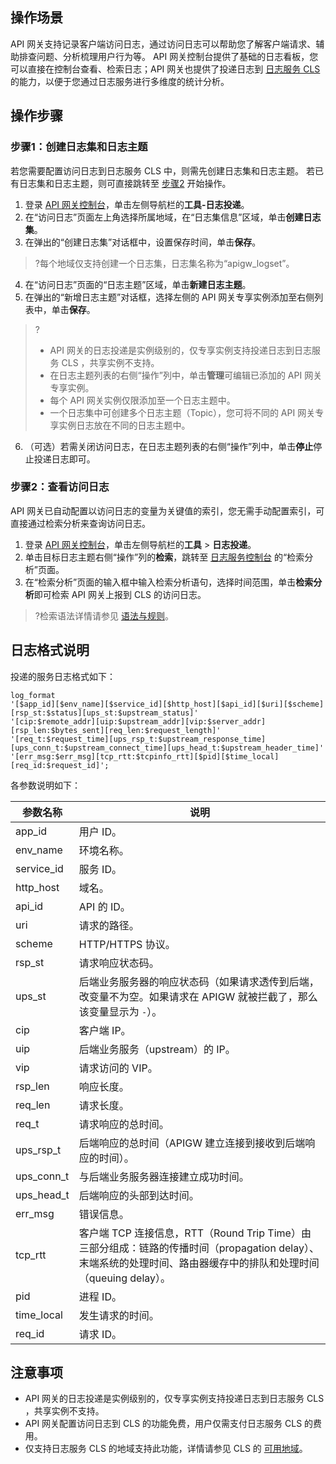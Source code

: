 ## 操作场景
API 网关支持记录客户端访问日志，通过访问日志可以帮助您了解客户端请求、辅助排查问题、分析梳理用户行为等。
API 网关控制台提供了基础的日志看板，您可以直接在控制台查看、检索日志；API 网关也提供了投递日志到 [日志服务 CLS](https://console.cloud.tencent.com/cls) 的能力，以便于您通过日志服务进行多维度的统计分析。

## 操作步骤
### 步骤1：创建日志集和日志主题[](id:step1)
若您需要配置访问日志到日志服务 CLS 中，则需先创建日志集和日志主题。
若已有日志集和日志主题，则可直接跳转至 [步骤2](#step2) 开始操作。
1. 登录 [API 网关控制台](https://console.cloud.tencent.com/apigateway)，单击左侧导航栏的**工具-日志投递**。
2. 在“访问日志”页面左上角选择所属地域，在“日志集信息”区域，单击**创建日志集**。
3. 在弹出的“创建日志集”对话框中，设置保存时间，单击**保存**。
>?每个地域仅支持创建一个日志集，日志集名称为“apigw_logset”。
4. 在“访问日志”页面的“日志主题”区域，单击**新建日志主题**。
5. 在弹出的“新增日志主题”对话框，选择左侧的 API 网关专享实例添加至右侧列表中，单击**保存**。
>?
>- API 网关的日志投递是实例级别的，仅专享实例支持投递日志到日志服务 CLS ，共享实例不支持。
>- 在日志主题列表的右侧“操作”列中，单击**管理**可编辑已添加的 API 网关专享实例。
>- 每个 API 网关实例仅限添加至一个日志主题中。
>- 一个日志集中可创建多个日志主题（Topic），您可将不同的 API 网关专享实例日志放在不同的日志主题中。
6. （可选）若需关闭访问日志，在日志主题列表的右侧“操作”列中，单击**停止**停止投递日志即可。

### 步骤2：查看访问日志[](id:step2)
API 网关已自动配置以访问日志的变量为关键值的索引，您无需手动配置索引，可直接通过检索分析来查询访问日志。
1. 登录 [API 网关控制台](https://console.cloud.tencent.com/apigateway)，单击左侧导航栏的**工具** > **日志投递**。
2. 单击目标日志主题右侧“操作”列的**检索**，跳转至 [日志服务控制台](https://console.cloud.tencent.com/cls/search) 的“检索分析”页面。
3. 在“检索分析”页面的输入框中输入检索分析语句，选择时间范围，单击**检索分析**即可检索 API 网关上报到 CLS 的访问日志。
>?检索语法详情请参见 [语法与规则](https://cloud.tencent.com/document/product/614/47044)。

## 日志格式说明
投递的服务日志格式如下：
```LOG
log_format  
'[$app_id][$env_name][$service_id][$http_host][$api_id][$uri][$scheme][rsp_st:$status][ups_st:$upstream_status]'
'[cip:$remote_addr][uip:$upstream_addr][vip:$server_addr][rsp_len:$bytes_sent][req_len:$request_length]' 
'[req_t:$request_time][ups_rsp_t:$upstream_response_time][ups_conn_t:$upstream_connect_time][ups_head_t:$upstream_header_time]'
'[err_msg:$err_msg][tcp_rtt:$tcpinfo_rtt][$pid][$time_local][req_id:$request_id]';
```
各参数说明如下：

| 参数名称 | 说明 |
|---------|---------|
| app_id | 用户 ID。 | 
| env_name |环境名称。|
| service_id | 服务 ID。|
| http_host | 域名。|
| api_id | API 的 ID。 |
| uri |请求的路径。|
| scheme |  HTTP/HTTPS 协议。|
| rsp_st | 请求响应状态码。 |
| ups_st | 后端业务服务器的响应状态码（如果请求透传到后端，改变量不为空。如果请求在 APIGW 就被拦截了，那么该变量显示为 `-`）。|
| cip |    客户端 IP。|
| uip |     后端业务服务（upstream）的 IP。
| vip |    请求访问的 VIP。|
| rsp_len | 响应长度。 |
| req_len | 请求长度。| 
| req_t | 请求响应的总时间。|
| ups_rsp_t | 后端响应的总时间（APIGW 建立连接到接收到后端响应的时间）。|
| ups_conn_t |与后端业务服务器连接建立成功时间。|
| ups_head_t |后端响应的头部到达时间。|
| err_msg |   错误信息。|
| tcp_rtt |   客户端 TCP 连接信息，RTT（Round Trip Time）由三部分组成：链路的传播时间（propagation delay）、末端系统的处理时间、路由器缓存中的排队和处理时间（queuing delay）。|
| pid | 进程 ID。 |
| time_local | 发生请求的时间。 |
| req_id | 请求 ID。 |

## 注意事项
- API 网关的日志投递是实例级别的，仅专享实例支持投递日志到日志服务 CLS ，共享实例不支持。
- API 网关配置访问日志到 CLS 的功能免费，用户仅需支付日志服务 CLS 的费用。
- 仅支持日志服务 CLS 的地域支持此功能，详情请参见 CLS 的 [可用地域](https://cloud.tencent.com/document/product/614/18940)。
